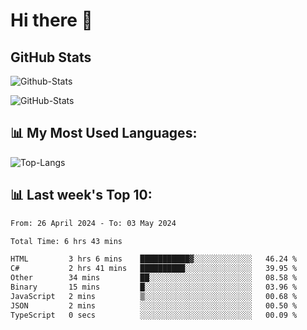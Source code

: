 # Hi there 👋

## GitHub Stats
![Github-Stats](https://github-readme-stats-sigma-five.vercel.app/api?username=ltorson&show_icons=true&theme=radical&count_private=true)

![GitHub-Stats](https://github-readme-stats.vercel.app/api/wakatime?username=LeeTorson&theme=synthwave&size_weight=0.5&count_weight=0.5&title_color=36F9F6&langs_count=10&count_private=true)

## 📊 My Most Used Languages:
![Top-Langs](https://github-readme-stats-sigma-five.vercel.app/api/top-langs/?username=LTorson&layout=compact&langs_count=10)


## 📊 Last week's Top 10:
<!--START_SECTION:waka-->

```txt
From: 26 April 2024 - To: 03 May 2024

Total Time: 6 hrs 43 mins

HTML         3 hrs 6 mins    ███████████▓░░░░░░░░░░░░░   46.24 %
C#           2 hrs 41 mins   ██████████░░░░░░░░░░░░░░░   39.95 %
Other        34 mins         ██░░░░░░░░░░░░░░░░░░░░░░░   08.58 %
Binary       15 mins         █░░░░░░░░░░░░░░░░░░░░░░░░   03.96 %
JavaScript   2 mins          ▒░░░░░░░░░░░░░░░░░░░░░░░░   00.68 %
JSON         2 mins          ░░░░░░░░░░░░░░░░░░░░░░░░░   00.50 %
TypeScript   0 secs          ░░░░░░░░░░░░░░░░░░░░░░░░░   00.09 %
```

<!--END_SECTION:waka-->
